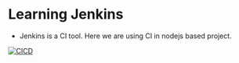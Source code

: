 # Learning Jenkins

- Jenkins is a CI tool. Here we are using CI in nodejs based project.

[![CICD](https://github.com/meanjula/learn_jenkin/actions/workflows/main.yml/badge.svg?branch=master)](https://github.com/meanjula/learn_jenkin/actions/workflows/main.yml)
